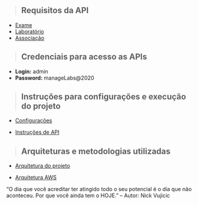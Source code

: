 > ## Requisitos da API

- [Exame](./documentation/examination.md)
- [Laboratório](./documentation/laboratory.md)
- [Associação](./documentation/association.md)

> ## Credenciais para acesso as APIs

- **Login:** admin
- **Password:** manageLabs@2020

> ## Instruções para configurações e execução do projeto

- [Configurações](./documentation/environment-configuration.md)

- [Instruções de API](./documentation/working-api.md)

> ## Arquiteturas e metodologias utilizadas

- [Arquitetura do projeto](./documentation/project-architecture.md)

- [Arquitetura AWS](./documentation/aws-architecture.md)



“O dia que você acreditar ter atingido todo o seu potencial é o dia que não aconteceu. Por que você ainda tem o HOJE.” – Autor: Nick Vujicic
